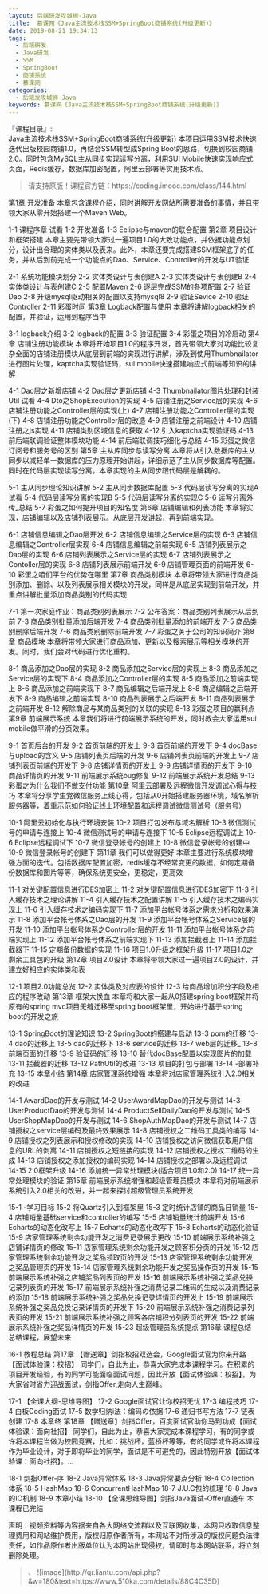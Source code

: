 ```yaml
---
layout: 后端研发攻城狮-Java
title:  慕课网《Java主流技术栈SSM+SpringBoot商铺系统(升级更新)》 
date: 2019-08-21 19:34:13
tags:
  - 后端研发
  - Java研发
  - SSM
  - SpringBoot
  - 商铺系统
  - 慕课网
categories:
  - 后端发攻城狮-Java
keywords: 慕课网《Java主流技术栈SSM+SpringBoot商铺系统(升级更新)》 
---
```

『课程目录』:  
Java主流技术栈SSM+SpringBoot商铺系统(升级更新)
本项目运用SSM技术快速迭代出版校园商铺1.0，再结合SSM转型成Spring Boot的思路，切换到校园商铺2.0。同时包含MySQL主从同步实现读写分离，利用SUI Mobile快速实现响应式页面，Redis缓存，数据库加密配置，阿里云部署等实用技术点。
<!-- more --> 
<blockquote class="blockquote-center">
请支持原版！课程官方链：https://coding.imooc.com/class/144.html</blockquote>
</blockquote>
 第1章 开发准备
本章包含课程介绍，同时讲解开发网站所需要准备的事情，并且带领大家从零开始搭建一个Maven Web。

 1-1 课程序章 试看
 1-2 开发准备
 1-3 Eclipse与maven的联合配置 
第2章 项目设计和框架搭建
本章主要先带领大家过一遍项目1.0的大致功能点，并依据功能点划分，设计出合理的实体类以及表来。此外，本章还要完成搭建SSM框架底子的任务，并从后到前完成一个功能点的Dao、Service、Controller的开发与UT验证

 2-1 系统功能模块划分
 2-2 实体类设计与表创建A
 2-3 实体类设计与表创建B
 2-4 实体类设计与表创建C
 2-5 配置Maven
 2-6 逐层完成SSM的各项配置
 2-7 验证Dao
 2-8 升级mysql驱动相关的配置以支持mysql8 
 2-9 验证Sevice
 2-10 验证Controller
 2-11 彩蛋时间 
第3章 Logback配置与使用
本章将讲解logback相关的配置，并验证，运用到程序当中

 3-1 logback介绍
 3-2 logback的配置
 3-3 验证配置
 3-4 彩蛋之项目的冷启动 
第4章 店铺注册功能模块
本章将开始项目1.0的程序开发，首先带领大家对功能比较复杂全面的店铺注册模块从底层到前端的实现进行讲解，涉及到使用Thumbnailator进行图片处理，kaptcha实现验证码，sui mobile快速搭建响应式前端等知识的讲解

 4-1 Dao层之新增店铺
 4-2 Dao层之更新店铺
 4-3 Thumbnailator图片处理和封装Util 试看
 4-4 Dto之ShopExecution的实现
 4-5 店铺注册之Service层的实现
 4-6 店铺注册功能之Controller层的实现(上)
 4-7 店铺注册功能之Controller层的实现(下)
 4-8 店铺注册功能之Controller层的改造
 4-9 店铺注册之前端设计
 4-10 店铺注册之js实现
 4-11 店铺类别区域信息的获取
 4-12 引入kaptcha实现验证码
 4-13 前后端联调验证整体模块功能
 4-14 前后端联调技巧细化与总结 
 4-15 彩蛋之微信订阅号和服务号的区别 
第5章 主从库同步与读写分离
本章将从引入数据库的主从同步以减轻单一数据库的压力原理开始讲起，详细示范了主从同步数据库等配置。同时在代码层实现读写分离。本章实现的主从同步跟代码层是解耦的。

 5-1 主从同步理论知识讲解
 5-2 主从同步数据库配置
 5-3 代码层读写分离的实现A 试看
 5-4 代码层读写分离的实现B
 5-5 代码层读写分离的实现C
 5-6 读写分离外传_总结
 5-7 彩蛋之如何提升项目的知名度 
第6章 店铺编辑和列表功能
本章将实现，店铺编辑以及店铺列表展示。从底层开发讲起，再到前端实现。

 6-1 店铺信息编辑之Dao层开发
 6-2 店铺信息编辑之Service层的实现
 6-3 店铺信息编辑之Controller层实现
 6-4 店铺信息编辑之前端实现
 6-5 店铺列表展示之Dao层的实现
 6-6 店铺列表展示之Service层的实现
 6-7 店铺列表展示之Contoller层的实现
 6-8 店铺列表展示前端开发
 6-9 店铺管理页面的前端开发
 6-10 彩蛋之咱们平台的优势在哪里 
第7章 商品类别模块
本章将带领大家进行商品类别添加、删除、以及列表展示相关模块的开发，同样是从底层实现到前端开发，并重点讲解批量添加商品类别的代码实现

 7-1 第一次家庭作业：商品类别列表展示
 7-2 公布答案：商品类别列表展示从后到前
 7-3 商品类别批量添加后端开发
 7-4 商品类别批量添加的前端开发
 7-5 商品类别删除后端开发
 7-6 商品类别删除前端开发
 7-7 彩蛋之关于公司的知识简介 
第8章 商品模块
本章将带领大家进行商品添加、更新以及搜索展示等相关模块的开发。同时，我们会对代码进行优化重构。

 8-1 商品添加之Dao层的实现
 8-2 商品添加之Service层的实现上
 8-3 商品添加之Service层的实现下
 8-4 商品添加之Controller层的实现
 8-5 商品添加之前端实现上
 8-6 商品添加之前端实现下
 8-7 商品编辑之后端开发上
 8-8 商品编辑之后端开发下
 8-9 商品编辑之前端实现
 8-10 商品列表展示之后端开发
 8-11 商品列表展示之前端开发
 8-12 解除商品与某商品类别的关联的实现
 8-13 彩蛋之项目的赢利点 
第9章 前端展示系统
本章我们将进行前端展示系统的开发，同时教会大家运用sui mobile做平滑的分页效果。

 9-1 首页后台的开发
 9-2 首页前端的开发上
 9-3 首页前端的开发下
 9-4 docBase与upload的含义 
 9-5 店铺列表页后端的开发
 9-6 店铺列表页前端的开发上
 9-7 店铺列表页前端的开发下
 9-8 店铺详情页的开发上
 9-9 店铺详情页的开发下
 9-10 商品详情页的开发
 9-11 前端展示系统bug修复
 9-12 前端展示系统开发总结
 9-13 彩蛋之为什么我们不做支付功能 
第10章 阿里云部署及远程微信开发调试心得与技巧
本章将分享学生党微信服务上线心得，包括从0开始搭建服务器环境，域名解析服务器等，着重示范如何验证线上环境配置和远程调试微信测试号（服务号）

 10-1 阿里云初始化与执行环境安装
 10-2 项目打包发布与域名解析
 10-3 微信测试号的申请与连接上
 10-4 微信测试号的申请与连接下
 10-5 Eclipse远程调试上
 10-6 Eclipse远程调试下
 10-7 微信登录帐号的创建上
 10-8 微信登录帐号的创建中
 10-9 微信登录帐号的创建下
第11章 我们可以做得更好
本章主要进行系统模块增强方面的迭代。包括数据库配置加密，redis缓存不经常变更的数据，如何定期备份数据库和图片等等，确保系统更安全，更稳定，更高效

 11-1 对关键配置信息进行DES加密上
 11-2 对关键配置信息进行DES加密下
 11-3 引入缓存技术之理论讲解
 11-4 引入缓存技术之配置讲解
 11-5 引入缓存技术之编码实现上
 11-6 引入缓存技术之编码实现下
 11-7 添加平台帐号体系之需求分析和效果演示
 11-8 添加平台帐号体系之Dao层的开发
 11-9 添加平台帐号体系之Service层的开发
 11-10 添加平台帐号体系之Controller层的开发
 11-11 添加平台帐号体系之前端实现上
 11-12 添加平台帐号体系之前端实现下
 11-13 添加拦截器上
 11-14 添加拦截器下
 11-15 定期备份数据的实现
 11-16 项目1.0升级之框架升级 
 11-17 项目1.0之剩余工具包的升级 
第12章 项目2.0设计
本章将带领大家过一遍项目2.0的设计，并建立好相应的实体类和表

 12-1 项目2.0功能总览
 12-2 实体类及对应表的设计
 12-3 给商品增加积分字段及相应的程序改动
第13章 框架大换血
本章将和大家一起从0搭建spring boot框架并将原有的spring mvc项目无缝迁移至spring boot框架里，开始进行基于spring boot的开发之旅

 13-1 SpringBoot的理论知识
 13-2 SpringBoot的搭建与启动
 13-3 pom的迁移
 13-4 dao的迁移上
 13-5 dao的迁移下
 13-6 service的迁移
 13-7 web层的迁移_
 13-8 前端页面的迁移
 13-9 验证码的迁移
 13-10 替代docBase配置以实现图片的加载
 13-11 拦截器的迁移
 13-12 PathUtil的改进
 13-13 项目的打包与部署
 13-14 -部署补充
 13-15 本章小结
第14章 店家管理系统增强
本章将对店家管理系统引入2.0相关的改进

 14-1 AwardDao的开发与测试
 14-2 UserAwardMapDao的开发与测试
 14-3 UserProductDao的开发与测试
 14-4 ProductSellDailyDao的开发与测试
 14-5 UserShopMapDao的开发与测试
 14-6 ShopAuthMapDao的开发与测试
 14-7 店铺授权之service层编码及最终效果展示
 14-8 店铺授权之二维码工具类的编写
 14-9 店铺授权之列表展示和授权修改的实现
 14-10 店铺授权之访问微信获取用户信息的URL的剥离
 14-11 店铺授权之短链接的实现
 14-12 店铺授权之授权二维码的生成
 14-13 店铺授权之添加授权的编码实现
 14-14 店铺授权之部署以及远程调试
 14-15 2.0框架升级 
 14-16 添加统一异常处理模块(适合项目1.0和2.0) 
 14-17 统一异常处理模块的验证 
第15章 前端展示系统增强和超级管理员模块
本章将对前端展示系统引入2.0相关的改进，并一起来探讨超级管理员系统开发

 15-1 -学习目标
 15-2 将Quartz引入到框架里
 15-3 定时统计店铺的商品日销量
 15-4 店铺销量基础service和controller的编写
 15-5 店铺销量统计前端开发
 15-6 Echarts的动态化改写上
 15-7 Echarts的动态化改写下
 15-8 Echarts的动态化验证
 15-9 店家管理系统剩余功能开发之消费记录展示更改
 15-10 前端展示系统补强之店铺详情页的修改
 15-11 店家管理系统剩余功能开发之顾客积分页的开发
 15-12 店家管理系统剩余功能开发之奖品领取页的开发
 15-13 店家管理系统剩余功能开发之奖品管理页的开发
 15-14 店家管理系统剩余功能开发之奖品操作页的开发
 15-15 前端展示系统补强之店铺奖品列表页的开发
 15-16 前端展示系统补强之奖品兑换记录列表页的开发
 15-17 前端展示系统补强之消费记录二维码的生成以及消费记录的添加
 15-18 前端展示系统补强之奖品兑换记录详情页的开发上
 15-19 前端展示系统补强之奖品兑换记录详情页的开发下
 15-20 前端展示系统补强之消费记录列表页的开发
 15-21 前端展示系统补强之顾客各店铺积分列表页的开发
 15-22 前端展示系统补强之奖品详情页的开发
 15-23 超级管理员系统提点
第16章 课程总结
总结课程，展望未来

 16-1 教程总结
第17章 【赠送章】剑指校招双选会，Google面试官为你来开路【面试体验课：校招】
同学们，自此为止，恭喜大家完成本课程学习。在积累的项目开发经验，有的同学可能面临面试问题，因此开放【面试体验课：校招】，为大家省时省力迎战面试，剑指Offer,走向人生巅峰。

 17-1 【全课大纲-思维导图】 
 17-2 Google面试官让你校招无忧 
 17-3 编程技巧 
 17-4 白板Coding面试 
 17-5 数学归纳i法：编码の依据 
 17-6 递归书写方法 
 17-7 链表创建 
 17-8 本章终 
第18章 【赠送章】剑指Offer，百度面试官助你马到功成【面试体验课：面向社招】
同学们，自此为止，恭喜大家完成本课程学习，有的同学或许将本课程当做为校园竞赛，比如：挑战杯，蓝桥杯等等，有的同学或许将本课程作为毕业设计，对于即将毕业的同学，面试是不可避免的，因此特别开放【面试体验课：面向社招】。...

 18-1 剑指Offer-序 
 18-2 Java异常体系 
 18-3 Java异常要点分析 
 18-4 Collection体系 
 18-5 HashMap 
 18-6 ConcurrentHashMap 
 18-7 J.U.C包的梳理 
 18-8 Java的IO机制 
 18-9 本章小结 
 18-10 【全课思维导图】剑指Java面试-Offer直通车 
本课程已完结

<div class="post-copyright">
    <div class="post-copyright__author">
      <span class="post-copyright-meta">声明：视频资料等内容据来自各大网络交流群以及互联网收集，本网只收取信息整理费用和网站维护费用，版权归原作者所有，本网站不对所涉及的版权问题负法律责任，如作品原作者出版单位认为本网站出现侵权，请即时与本网站联系，将立刻删除处理。 </span>
    </div>
</div>

<blockquote class="blockquote-center">、
![image](http://qr.liantu.com/api.php?&w=180&text=https://www.510ka.com/details/88C4C35D)
</blockquote>

